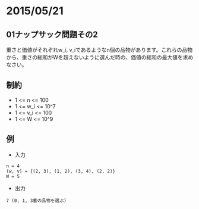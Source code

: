 # 2015/05/21

## 01ナップサック問題その2

重さと価値がそれぞれw_i, v_iであるようなn個の品物があります。これらの品物から、重さの総和がWを超えないように選んだ時の、価値の総和の最大値を求めなさい。


## 制約

* 1 <= n <= 100
* 1 <= w_i <= 10^7
* 1 <= v_i <= 100
* 1 <= W <= 10^9


## 例

* 入力

```
n = 4
(w, v) = {(2, 3), (1, 2), (3, 4), (2, 2)}
W = 5
```

* 出力

```
7 (0, 1, 3番の品物を選ぶ)
```

